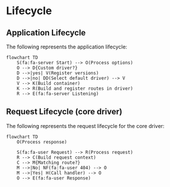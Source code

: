 # Lifecycle

## Application Lifecycle

The following represents the application lifecycle:

```mermaid
flowchart TD
    S(fa:fa-server Start) --> O(Process options)
    O --> D{Custom driver?}
    D -->|yes| V(Register versions)
    D -->|no| DD(Select default driver) --> V
    V --> K(Build container)
    K --> R(Build and register routes in driver)
    R --> E(fa:fa-server Listening)
```

## Request Lifecycle (core driver)

The following represents the request lifecycle for the core driver:

```mermaid
flowchart TD
    O(Process response)

    S(fa:fa-user Request) --> R(Process request)
    R --> C(Build request context)
    C --> M{Matching route?}
    M -->|No| NF(fa:fa-user 404) --> O
    M -->|Yes| H(Call handler) --> O
    O --> E(fa:fa-user Response)
```
